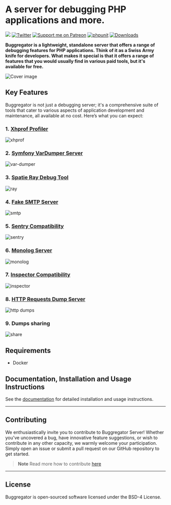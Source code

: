 # A server for debugging PHP applications and more.

<a href="https://discord.gg/vDsCD3EKUB"><img src="https://img.shields.io/badge/discord-chat-magenta.svg"></a>
[![Twitter](https://img.shields.io/badge/twitter-Follow-blue)](https://twitter.com/buggregator)
[![Support me on Patreon](https://img.shields.io/endpoint.svg?url=https%3A%2F%2Fshieldsio-patreon.vercel.app%2Fapi%3Fusername%3Dbutschster%26type%3Dpatrons&style=flat)](https://patreon.com/butschster)
[![phpunit](https://github.com/buggregator/server/actions/workflows/phpunit.yml/badge.svg)](https://github.com/buggregator/server/actions/workflows/phpunit.yml)
[![Downloads](https://img.shields.io/docker/pulls/butschster/buggregator.svg)](https://hub.docker.com/repository/docker/butschster/buggregator)

**Buggregator is a lightweight, standalone server that offers a range of debugging features for PHP applications. Think of it as a Swiss Army knife for developers. What makes it special is that it offers a range of features that you would usually find in various paid tools, but it's available for free.**

![Cover image](https://github.com/buggregator/server/assets/773481/47491a3c-57a3-4b40-b82e-37976afdf708)


## Key Features[​](https://docs.buggregator.dev/#key-features)

Buggregator is not just a debugging server; it's a comprehensive suite of tools that cater to various aspects of application development and maintenance, all available at no cost. Here’s what you can expect:

### 1. [Xhprof Profiler](https://docs.buggregator.dev/config/xhprof.html)[​](https://docs.buggregator.dev/#_1-xhprof-profiler)

![xhprof](https://github.com/buggregator/server/assets/773481/d69e1158-599d-4546-96a9-40a42cb060f4)


### 2. [Symfony VarDumper Server](https://docs.buggregator.dev/config/var-dumper.html)[​](https://docs.buggregator.dev/#_2-symfony-vardumper-server)

![var-dumper](https://github.com/buggregator/server/assets/773481/b77fa867-0a8e-431a-9126-f69959dc18f4)


### 3. [Spatie Ray Debug Tool](https://docs.buggregator.dev/config/ray.html)[​](https://docs.buggregator.dev/#_3-spatie-ray-debug-tool)

![ray](https://github.com/buggregator/server/assets/773481/168b27f7-75b1-4837-b0a1-37146d5b8b52)


### 4. [Fake SMTP Server](https://docs.buggregator.dev/config/smtp.html)[​](https://docs.buggregator.dev/#_4-fake-smtp-server)

![smtp](https://github.com/buggregator/server/assets/773481/8dd60ddf-c8d8-4a26-a8c0-b05052414a5f)

### 5. [Sentry Compatibility](https://docs.buggregator.dev/config/sentry.html)[​](https://docs.buggregator.dev/#_5-sentry-compatibility)

![sentry](https://github.com/buggregator/server/assets/773481/e979fda5-54c8-42cc-8224-a1c5d828569a)

### 6. [Monolog Server](https://docs.buggregator.dev/config/monolog.html)[​](https://docs.buggregator.dev/#_6-monolog-server)

![monolog](https://github.com/buggregator/server/assets/773481/21919110-fd4d-490d-a78e-41242d329885)

### 7. [Inspector Compatibility](https://docs.buggregator.dev/config/inspector.html)[​](https://docs.buggregator.dev/#_7-inspector-compatibility)

![inspector](https://github.com/buggregator/server/assets/773481/ab002ecf-e1dc-4433-90d4-0e42ff8c0ab3)

### 8. [HTTP Requests Dump Server](https://docs.buggregator.dev/config/http-dumps.html)[​](https://docs.buggregator.dev/#_8-http-requests-dump-server)

![http dumps](https://github.com/buggregator/server/assets/773481/fc823390-b490-4bbb-a787-44471eca9fb6)

### 9. Dumps sharing

![share](https://github.com/buggregator/server/assets/773481/a524ffcb-8208-4b89-96b8-9c9199142f51)

## Requirements

- Docker

## Documentation, Installation and Usage Instructions

See the [documentation](https://docs.buggregator.dev/) for detailed installation and usage instructions.

---

## Contributing

We enthusiastically invite you to contribute to Buggregator Server! Whether you've uncovered a bug, have innovative feature suggestions, or wish to contribute in any other capacity, we warmly welcome your participation. Simply open an issue or submit a pull request on our GitHub repository to get started.

> **Note**
> Read more how to contribute [here](https://docs.buggregator.dev/contributing/architecture.html)

---

## License

Buggregator is open-sourced software licensed under the BSD-4 License.
